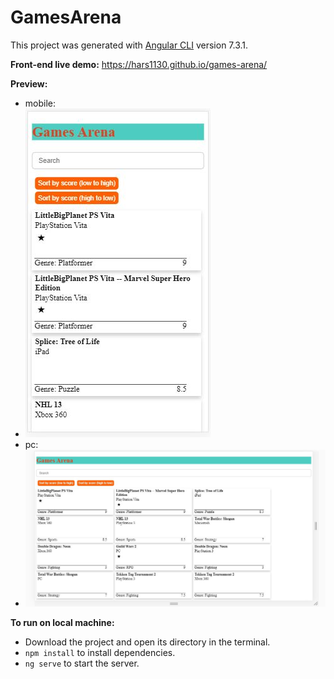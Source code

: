 # GamesArena

This project was generated with [Angular CLI](https://github.com/angular/angular-cli) version 7.3.1.

**Front-end live demo:** https://hars1130.github.io/games-arena/

**Preview:**
* mobile:
* ![image of phone view](src/assets/mobile-view.JPG)
* pc:
* ![image of pc view](src/assets/web-view.JPG)


**To run on local machine:**
* Download the project and open its directory in the terminal.
* `npm install` to install dependencies.
* `ng serve` to start the server.
